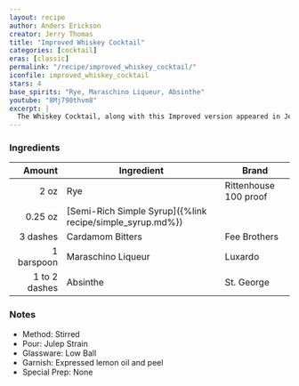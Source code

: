 ```yaml
---
layout: recipe
author: Anders Erickson
creator: Jerry Thomas
title: "Improved Whiskey Cocktail"
categories: [cocktail]
eras: [classic]
permalink: "/recipe/improved_whiskey_cocktail/"
iconfile: improved_whiskey_cocktail
stars: 4
base_spirits: "Rye, Maraschino Liqueur, Absinthe"
youtube: "8Mj790thvm8"
excerpt: |
  The Whiskey Cocktail, along with this Improved version appeared in Jerry Thomas's 1876 <i>The Bar-tender's Guide</i>. The book also includes "Improved" versions of the Brandy Cocktail, and Gin Cocktail which are all what we today call Old Fashioned cocktails. In the words of Jerry Thomas, they have been "<i>improved by moistening the edge of the cocktail glass with a piece of lemon</i>." Such "improved" American cocktails from the period are also distinguished by using European ingredients, particularly maraschino liqueur and/or absinthe.
---
```


### Ingredients

|        Amount | Ingredient                                                | Brand                 |
| ------------: | --------------------------------------------------------- | --------------------- |
|          2 oz | Rye                                                       | Rittenhouse 100 proof |
|       0.25 oz | [Semi-Rich Simple Syrup]({%link recipe/simple_syrup.md%}) |                       |
|      3 dashes | Cardamom Bitters                                          | Fee Brothers          |
|    1 barspoon | Maraschino Liqueur                                        | Luxardo               |
| 1 to 2 dashes | Absinthe                                                  | St. George            |

### Notes

- Method: Stirred
- Pour: Julep Strain
- Glassware: Low Ball
- Garnish: Expressed lemon oil and peel
- Special Prep: None
